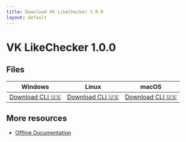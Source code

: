 ```yaml
---
title: Download VK LikeChecker 1.0.0
layout: default
---
```


# VK LikeChecker 1.0.0

## Files

| Windows | Linux | macOS |
| ------- | ----- | ----- |
| [Download CLI :us:](https://github.com/dmitryvodop/vk-likechecker/releases/download/1.0.0/vk-likechecker-1.0.0-cli-win.exe) | [Download CLI :us:](https://github.com/dmitryvodop/vk-likechecker/releases/download/1.0.0/vk-likechecker-1.0.0-cli-lin) | [Download CLI :us:](https://github.com/dmitryvodop/vk-likechecker/releases/download/1.0.0/vk-likechecker-1.0.0-cli-mac) |

## More resources

* [Offline Documentation](https://github.com/dmitryvodop/vk-likechecker/releases/download/1.0.0/vk-likechecker-1.0.0-readme.pdf)
